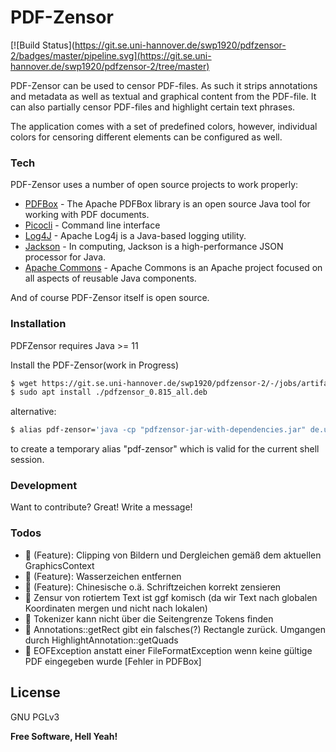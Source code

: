 # PDF-Zensor

[![Build Status](https://git.se.uni-hannover.de/swp1920/pdfzensor-2/badges/master/pipeline.svg](https://git.se.uni-hannover.de/swp1920/pdfzensor-2/tree/master)

PDF-Zensor can be used to censor PDF-files. As such it strips annotations and metadata as  well  as  textual
and  graphical  content from the PDF-file. It can also partially censor PDF-files and highlight certain text
phrases.

The application comes with a set of predefined colors, however, individual colors  for  censoring  different
elements can be configured as well.

### Tech

PDF-Zensor uses a number of open source projects to work properly:

* [PDFBox] - The Apache PDFBox library is an open source Java tool for working with PDF documents.
* [Picocli] - Command line interface
* [Log4J] - Apache Log4j is a Java-based logging utility.
* [Jackson] - In computing, Jackson is a high-performance JSON processor for Java.
* [Apache Commons] - Apache Commons is an Apache project focused on all aspects of reusable Java components.

And of course PDF-Zensor itself is open source.

### Installation

PDFZensor requires Java >= 11

Install the PDF-Zensor(work in Progress)

```sh
$ wget https://git.se.uni-hannover.de/swp1920/pdfzensor-2/-/jobs/artifacts/63-deploy/raw/solution/target/pdfzensor_0.815_all.deb?job=deploy
$ sudo apt install ./pdfzensor_0.815_all.deb
```

alternative:

```sh
$ alias pdf-zensor='java -cp "pdfzensor-jar-with-dependencies.jar" de.uni_hannover.se.pdfzensor.App
```
to create a temporary alias "pdf-zensor" which is valid for the current shell session.

### Development

Want to contribute? Great!
Write a message!

### Todos

 - 🐞 (Feature): Clipping von Bildern und Dergleichen gemäß dem aktuellen GraphicsContext
 - 🐞 (Feature): Wasserzeichen entfernen
 - 🐞 (Feature): Chinesische o.ä. Schriftzeichen korrekt zensieren
 - 🐞 Zensur von rotiertem Text ist ggf komisch (da wir Text nach globalen Koordinaten mergen und nicht nach lokalen)
 - 🐞 Tokenizer kann nicht über die Seitengrenze Tokens finden
 - 🐞 Annotations::getRect gibt ein falsches(?) Rectangle zurück. Umgangen durch HighlightAnnotation::getQuads
 - 🐞 EOFException anstatt einer FileFormatException wenn keine gültige PDF eingegeben wurde [Fehler in PDFBox]

License
----

GNU PGLv3


**Free Software, Hell Yeah!**

[//]: # (These are reference links used in the body of this note and get stripped out when the markdown processor does its job. There is no need to format nicely because it shouldn't be seen. Thanks SO - http://stackoverflow.com/questions/4823468/store-comments-in-markdown-syntax)


   [PDFBox]: <https://pdfbox.apache.org>
   [Picocli]: <https://picocli.info>
   [Log4J]: <https://logging.apache.org/log4j/2.x/>
   [Jackson]: <https://github.com/FasterXML/jackson>
   [Apache Commons]: <https://commons.apache.org>
